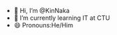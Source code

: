 - 👋 Hi, I’m @KinNaka
- 🌱 I’m currently learning IT at CTU
- 😄 Pronouns:He/Him

<!---
KinNaka/KinNaka is a ✨ special ✨ repository because its `README.md` (this file) appears on your GitHub profile.
You can click the Preview link to take a look at your changes.
--->
